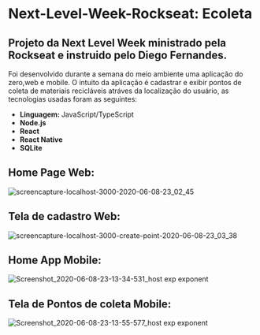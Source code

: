 # Next-Level-Week-Rockseat: Ecoleta 
## Projeto da Next Level Week ministrado pela Rockseat e instruido pelo Diego Fernandes.

Foi desenvolvido durante a semana do meio ambiente uma aplicação do zero,web e mobile. O intuito da aplicação é cadastrar e exibir pontos de coleta de materiais recicláveis atráves da localização do usuário, as tecnologias usadas foram as seguintes:
- <b> Linguagem: </b> JavaScript/TypeScript
- <b> Node.js </b>
- <b> React </b>
- <b> React Native </b>
- <b> SQLite </b>

## Home Page Web:
 ![screencapture-localhost-3000-2020-06-08-23_02_45](https://user-images.githubusercontent.com/38302126/85790666-f832ff80-b706-11ea-9f19-da88ce27df80.png)
 
 ## Tela de cadastro Web:
 ![screencapture-localhost-3000-create-point-2020-06-08-23_03_38](https://user-images.githubusercontent.com/38302126/85794317-cae95000-b70c-11ea-8b81-b6f6a826c480.png)
 
 ## Home App Mobile:
 ![Screenshot_2020-06-08-23-13-34-531_host exp exponent](https://user-images.githubusercontent.com/38302126/85794487-1ac81700-b70d-11ea-877a-427cc8ff4921.jpg)
 
 ## Tela de Pontos de coleta Mobile:
 ![Screenshot_2020-06-08-23-13-55-577_host exp exponent](https://user-images.githubusercontent.com/38302126/85795156-35e75680-b70e-11ea-8262-93fb0e4f3b93.jpg)
